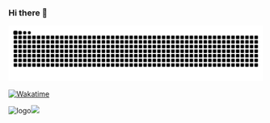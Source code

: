 ### Hi there 👋
<picture>
  <source media="(prefers-color-scheme: dark)" srcset="https://raw.githubusercontent.com/hmyuuu/hmyuuu/output/github-contribution-grid-snake-dark.svg">
  <source media="(prefers-color-scheme: light)" srcset="https://raw.githubusercontent.com/hmyuuu/hmyuuu/output/github-contribution-grid-snake.svg">
  <img alt="github contribution grid snake animation" src="https://raw.githubusercontent.com/hmyuuu/hmyuuu/output/github-contribution-grid-snake.svg">
</picture>

[![Wakatime](https://github-readme-stats.vercel.app/api/wakatime?username=hmyuuu&layout=compact&theme=dracula&hide_rank=true&hide=Text,Gitignore%20File,Git%20Config,Properties,JSON,reStructuredText,Docker,Css,D,Io,HTML,Bash,Makefile,tex,Vue.js,tutor,Astro,gitignore,sed,Tcl,Caddyfile,XML,AmbientTalk,Image%20(png),pymanifest,BibTeX,dosini,quarto,INI,Objective-C,systemd,CMake,MDX,Java%20Server%20Page,fish,Org,Code%20Reviewing,Shell,PHP,C,Groff,typst,Lean%204,Jupyter%20Notebook)](https://wakatime.com/@hmyuuu)


<img src="https://github-readme-stats-one-bice.vercel.app/api?username=hmyuuu&theme=dracula&show_icons=true&include_all_commits=true&role=OWNER,ORGANIZATION_MEMBER" height="180px" alt="logo"><img src="https://github-readme-stats-one-bice.vercel.app/api/top-langs/?username=hmyuuu&show_icons=true&include_all_commits=true&lang_count=10&layout=compact&theme=dracula&hide=jupyter%20notebook,Shell,PowerShell&role=OWNER,ORGANIZATION_MEMBER" height="180px" />
<!---[![Apple Music GitHub profile](https://music-profile.rayriffy.com/theme/dark.svg?uid=001331.fe829779080e46dcabf90a46b88e21d3.0914)](https://github.com/rayriffy/apple-music-github-profile)--->
